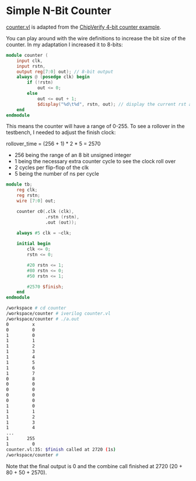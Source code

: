 # Simple N-Bit Counter

[counter.vl](counter.vl) is adapted from the [ChipVerify 4-bit counter example](https://www.chipverify.com/verilog/verilog-4-bit-counter).

You can play around with the wire definitions to increase the bit size of the counter. In my adaptation I increased it
to 8-bits:

```verilog
module counter (
    input clk,
    input rstn,
    output reg[7:0] out); // 8-bit output
    always @ (posedge clk) begin
        if (!rstn)
            out <= 0;
        else
            out <= out + 1;
            $display("%d\t%d", rstn, out); // display the current rst and output state after the coutner
    end
endmodule
```

This means the counter will have a range of 0-255. To see
a rollover in the testbench, I needed to adjust the finish
clock:

rollover_time = (256 + 1) * 2 * 5 = 2570

- 256 being the range of an 8 bit unsigned integer
- 1 being the necessary extra counter cycle to see the clock roll over
- 2 cycles per flip-flop of the clk
- 5 being the number of ns per cycle

```verilog
module tb;
    reg clk;
    reg rstn;
    wire [7:0] out;

    counter c0(.clk (clk),
               .rstn (rstn),
               .out (out));
    
    always #5 clk = ~clk;

    initial begin
        clk <= 0;
        rstn <= 0;

        #20 rstn <= 1;
        #80 rstn <= 0;
        #50 rstn <= 1;

        #2570 $finish;
    end
endmodule
```

```bash
/workspace # cd counter
/workspace/counter # iverilog counter.vl
/workspace/counter # ./a.out
0         x
0         0
1         0
1         1
1         2
1         3
1         4
1         5
1         6
1         7
0         8
0         0
0         0
0         0
0         0
1         0
1         1
1         2
1         3
1         4
...
1       255
1         0
counter.vl:35: $finish called at 2720 (1s)
/workspace/counter #
```

Note that the final output is 0 and the combine call finished at 2720 (20 + 80 + 50 + 2570).
